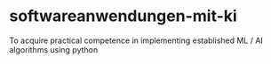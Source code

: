 # softwareanwendungen-mit-ki
To acquire practical competence in implementing established ML / AI algorithms using python

